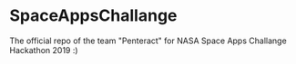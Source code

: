# SpaceAppsChallange

The official repo of the team "Penteract" for NASA Space Apps Challange Hackathon 2019 :) 
